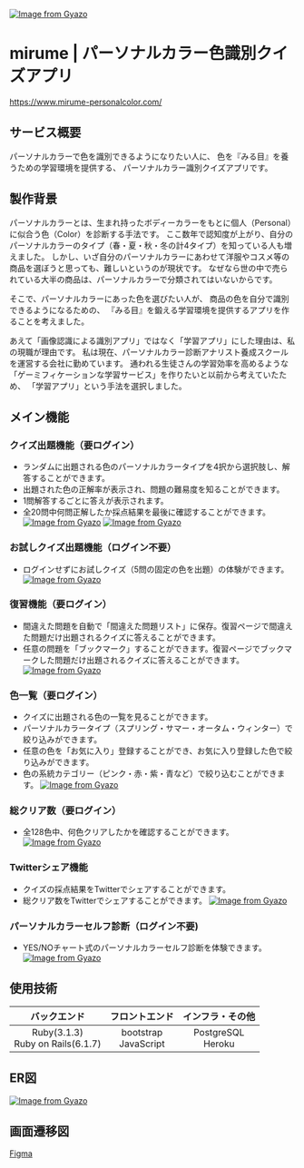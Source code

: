 [![Image from Gyazo](https://i.gyazo.com/fe53eca7570accf28ccf6bb599f3d80e.jpg)](https://gyazo.com/fe53eca7570accf28ccf6bb599f3d80e)
# mirume | パーソナルカラー色識別クイズアプリ
https://www.mirume-personalcolor.com/

## サービス概要
パーソナルカラーで色を識別できるようになりたい人に、
色を『みる目』を養うための学習環境を提供する、
パーソナルカラー識別クイズアプリです。

## 製作背景
パーソナルカラーとは、生まれ持ったボディーカラーをもとに個人（Personal）に似合う色（Color）を診断する手法です。
ここ数年で認知度が上がり、自分のパーソナルカラーのタイプ（春・夏・秋・冬の計4タイプ）を知っている人も増えました。
しかし、いざ自分のパーソナルカラーにあわせて洋服やコスメ等の商品を選ぼうと思っても、難しいというのが現状です。
なぜなら世の中で売られている大半の商品は、パーソナルカラーで分類されてはいないからです。

そこで、パーソナルカラーにあった色を選びたい人が、
商品の色を自分で識別できるようになるための、
『みる目』を鍛える学習環境を提供するアプリを作ることを考えました。

あえて「画像認識による識別アプリ」ではなく「学習アプリ」にした理由は、私の現職が理由です。
私は現在、パーソナルカラー診断アナリスト養成スクールを運営する会社に勤めています。
通われる生徒さんの学習効率を高めるような「ゲーミフィケーションな学習サービス」を作りたいと以前から考えていたため、
「学習アプリ」という手法を選択しました。

## メイン機能
### クイズ出題機能（要ログイン）
* ランダムに出題される色のパーソナルカラータイプを4択から選択肢し、解答することができます。
* 出題された色の正解率が表示され、問題の難易度を知ることができます。
* 1問解答するごとに答えが表示されます。
* 全20問中何問正解したか採点結果を最後に確認することができます。
[![Image from Gyazo](https://i.gyazo.com/040b14313fbb321bf4bcbc9994367672.png)](https://gyazo.com/040b14313fbb321bf4bcbc9994367672)
[![Image from Gyazo](https://i.gyazo.com/07043d73a9319d0731fdbfecec1d0de4.png)](https://gyazo.com/07043d73a9319d0731fdbfecec1d0de4)

### お試しクイズ出題機能（ログイン不要）
* ログインせずにお試しクイズ（5問の固定の色を出題）の体験ができます。
[![Image from Gyazo](https://i.gyazo.com/ffa37b8d3b86f5ab0c12f11c2aca8cb5.png)](https://gyazo.com/ffa37b8d3b86f5ab0c12f11c2aca8cb5)      

### 復習機能（要ログイン）
* 間違えた問題を自動で「間違えた問題リスト」に保存。復習ページで間違えた問題だけ出題されるクイズに答えることができます。
* 任意の問題を「ブックマーク」することができます。復習ページでブックマークした問題だけ出題されるクイズに答えることができます。
[![Image from Gyazo](https://i.gyazo.com/29ce09d00085d8f4f73553e8ea265b2d.png)](https://gyazo.com/29ce09d00085d8f4f73553e8ea265b2d)

### 色一覧（要ログイン）
* クイズに出題される色の一覧を見ることができます。
* パーソナルカラータイプ（スプリング・サマー・オータム・ウィンター）で絞り込みができます。
* 任意の色を「お気に入り」登録することができ、お気に入り登録した色で絞り込みができます。
* 色の系統カテゴリー（ピンク・赤・紫・青など）で絞り込むことができます。
[![Image from Gyazo](https://i.gyazo.com/1ab8fb98b77c650f275b9e518ee93ec6.png)](https://gyazo.com/1ab8fb98b77c650f275b9e518ee93ec6)

### 総クリア数（要ログイン）
* 全128色中、何色クリアしたかを確認することができます。
[![Image from Gyazo](https://i.gyazo.com/dfeee6b0e977c5ca1da2b1d768f9a562.png)](https://gyazo.com/dfeee6b0e977c5ca1da2b1d768f9a562)

### Twitterシェア機能
* クイズの採点結果をTwitterでシェアすることができます。
* 総クリア数をTwitterでシェアすることができます。
[![Image from Gyazo](https://i.gyazo.com/afd22ef7ceae2e2145f99bfc7fcfbd54.jpg)](https://gyazo.com/afd22ef7ceae2e2145f99bfc7fcfbd54)

### パーソナルカラーセルフ診断（ログイン不要)
* YES/NOチャート式のパーソナルカラーセルフ診断を体験できます。
[![Image from Gyazo](https://i.gyazo.com/8ab0a291c7e8ccc0d37b8d62fbe58854.png)](https://gyazo.com/8ab0a291c7e8ccc0d37b8d62fbe58854)

## 使用技術
| バックエンド | フロントエンド | インフラ・その他 |
| :---: | :---: | :---: |
| Ruby(3.1.3)<br>Ruby on Rails(6.1.7) | bootstrap<br>JavaScript | PostgreSQL<br>Heroku |

## ER図
[![Image from Gyazo](https://i.gyazo.com/8de672de49ae79485d9e9f7e54be3b41.png)](https://gyazo.com/8de672de49ae79485d9e9f7e54be3b41)

## 画面遷移図
[Figma](https://www.figma.com/file/m3zx6nplIatJjAKiIHF1aU/mirume?node-id=0%3A1&t=pQPgWhhduarVF1he-1)
